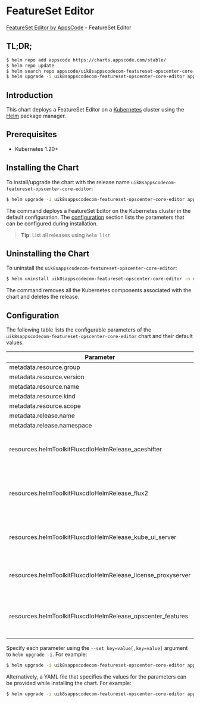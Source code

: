 # FeatureSet Editor

[FeatureSet Editor by AppsCode](https://appscode.com) - FeatureSet Editor

## TL;DR;

```bash
$ helm repo add appscode https://charts.appscode.com/stable/
$ helm repo update
$ helm search repo appscode/uik8sappscodecom-featureset-opscenter-core-editor --version=v0.15.0
$ helm upgrade -i uik8sappscodecom-featureset-opscenter-core-editor appscode/uik8sappscodecom-featureset-opscenter-core-editor -n default --create-namespace --version=v0.15.0
```

## Introduction

This chart deploys a FeatureSet Editor on a [Kubernetes](http://kubernetes.io) cluster using the [Helm](https://helm.sh) package manager.

## Prerequisites

- Kubernetes 1.20+

## Installing the Chart

To install/upgrade the chart with the release name `uik8sappscodecom-featureset-opscenter-core-editor`:

```bash
$ helm upgrade -i uik8sappscodecom-featureset-opscenter-core-editor appscode/uik8sappscodecom-featureset-opscenter-core-editor -n default --create-namespace --version=v0.15.0
```

The command deploys a FeatureSet Editor on the Kubernetes cluster in the default configuration. The [configuration](#configuration) section lists the parameters that can be configured during installation.

> **Tip**: List all releases using `helm list`

## Uninstalling the Chart

To uninstall the `uik8sappscodecom-featureset-opscenter-core-editor`:

```bash
$ helm uninstall uik8sappscodecom-featureset-opscenter-core-editor -n default
```

The command removes all the Kubernetes components associated with the chart and deletes the release.

## Configuration

The following table lists the configurable parameters of the `uik8sappscodecom-featureset-opscenter-core-editor` chart and their default values.

|                          Parameter                           | Description |                                                                                                                                                                                                                                                                                                                                                                                                                                                                                  Default                                                                                                                                                                                                                                                                                                                                                                                                                                                                                  |
|--------------------------------------------------------------|-------------|---------------------------------------------------------------------------------------------------------------------------------------------------------------------------------------------------------------------------------------------------------------------------------------------------------------------------------------------------------------------------------------------------------------------------------------------------------------------------------------------------------------------------------------------------------------------------------------------------------------------------------------------------------------------------------------------------------------------------------------------------------------------------------------------------------------------------------------------------------------------------------------------------------------------------------------------------------------------------|
| metadata.resource.group                                      |             | <code>ui.k8s.appscode.com</code>                                                                                                                                                                                                                                                                                                                                                                                                                                                                                                                                                                                                                                                                                                                                                                                                                                                                                                                                          |
| metadata.resource.version                                    |             | <code>v1alpha1</code>                                                                                                                                                                                                                                                                                                                                                                                                                                                                                                                                                                                                                                                                                                                                                                                                                                                                                                                                                     |
| metadata.resource.name                                       |             | <code>featuresets</code>                                                                                                                                                                                                                                                                                                                                                                                                                                                                                                                                                                                                                                                                                                                                                                                                                                                                                                                                                  |
| metadata.resource.kind                                       |             | <code>FeatureSet</code>                                                                                                                                                                                                                                                                                                                                                                                                                                                                                                                                                                                                                                                                                                                                                                                                                                                                                                                                                   |
| metadata.resource.scope                                      |             | <code>Cluster</code>                                                                                                                                                                                                                                                                                                                                                                                                                                                                                                                                                                                                                                                                                                                                                                                                                                                                                                                                                      |
| metadata.release.name                                        |             | <code>RELEASE-NAME</code>                                                                                                                                                                                                                                                                                                                                                                                                                                                                                                                                                                                                                                                                                                                                                                                                                                                                                                                                                 |
| metadata.release.namespace                                   |             | <code>default</code>                                                                                                                                                                                                                                                                                                                                                                                                                                                                                                                                                                                                                                                                                                                                                                                                                                                                                                                                                      |
| resources.helmToolkitFluxcdIoHelmRelease_aceshifter          |             | <code>{"apiVersion":"helm.toolkit.fluxcd.io/v2","kind":"HelmRelease","metadata":{"labels":{"app.kubernetes.io/component":"aceshifter"},"name":"aceshifter","namespace":"kubeops"},"spec":{"chart":{"spec":{"chart":"aceshifter","sourceRef":{"kind":"HelmRepository","name":"appscode-charts-oci","namespace":"kubeops"},"version":"v2025.3.14"}},"install":{"crds":"CreateReplace","createNamespace":true,"remediation":{"retries":-1}},"interval":"5m","releaseName":"aceshifter","storageNamespace":"kubeops","targetNamespace":"kubeops","timeout":"30m","upgrade":{"crds":"CreateReplace","remediation":{"retries":-1}}}}</code>                                                                                                                                                                                                                                                                                                                                     |
| resources.helmToolkitFluxcdIoHelmRelease_flux2               |             | <code>{"apiVersion":"helm.toolkit.fluxcd.io/v2","kind":"HelmRelease","metadata":{"labels":{"app.kubernetes.io/component":"flux2"},"name":"flux2","namespace":"kubeops"},"spec":{"chart":{"spec":{"chart":"flux2","sourceRef":{"kind":"HelmRepository","name":"appscode-charts-oci","namespace":"kubeops"},"version":"2.15.0"}},"install":{"crds":"CreateReplace","createNamespace":true,"remediation":{"retries":-1}},"interval":"5m","releaseName":"flux2","storageNamespace":"flux-system","targetNamespace":"flux-system","timeout":"30m","upgrade":{"crds":"CreateReplace","remediation":{"retries":-1}},"values":{"helmController":{"create":true,"labels":{"ace.appscode.com/managed":"true"}},"imageAutomationController":{"create":false},"imageReflectionController":{"create":false},"kustomizeController":{"create":false},"notificationController":{"create":false},"sourceController":{"create":true,"labels":{"ace.appscode.com/managed":"true"}}}}}</code> |
| resources.helmToolkitFluxcdIoHelmRelease_kube_ui_server      |             | <code>{"apiVersion":"helm.toolkit.fluxcd.io/v2","kind":"HelmRelease","metadata":{"labels":{"app.kubernetes.io/component":"kube-ui-server"},"name":"kube-ui-server","namespace":"kubeops"},"spec":{"chart":{"spec":{"chart":"kube-ui-server","sourceRef":{"kind":"HelmRepository","name":"appscode-charts-oci","namespace":"kubeops"},"version":"v2025.3.14"}},"install":{"crds":"CreateReplace","createNamespace":true,"remediation":{"retries":-1}},"interval":"5m","releaseName":"kube-ui-server","storageNamespace":"kubeops","targetNamespace":"kubeops","timeout":"30m","upgrade":{"crds":"CreateReplace","remediation":{"retries":-1}}}}</code>                                                                                                                                                                                                                                                                                                                     |
| resources.helmToolkitFluxcdIoHelmRelease_license_proxyserver |             | <code>{"apiVersion":"helm.toolkit.fluxcd.io/v2","kind":"HelmRelease","metadata":{"labels":{"app.kubernetes.io/component":"license-proxyserver"},"name":"license-proxyserver","namespace":"kubeops"},"spec":{"chart":{"spec":{"chart":"license-proxyserver","sourceRef":{"kind":"HelmRepository","name":"appscode-charts-oci","namespace":"kubeops"},"version":"v2025.3.14"}},"install":{"crds":"CreateReplace","createNamespace":true,"remediation":{"retries":-1}},"interval":"5m","releaseName":"license-proxyserver","storageNamespace":"kubeops","targetNamespace":"kubeops","timeout":"30m","upgrade":{"crds":"CreateReplace","remediation":{"retries":-1}}}}</code>                                                                                                                                                                                                                                                                                                 |
| resources.helmToolkitFluxcdIoHelmRelease_opscenter_features  |             | <code>{"apiVersion":"helm.toolkit.fluxcd.io/v2","kind":"HelmRelease","metadata":{"labels":{"app.kubernetes.io/component":"opscenter-features"},"name":"opscenter-features","namespace":"kubeops"},"spec":{"chart":{"spec":{"chart":"opscenter-features","sourceRef":{"kind":"HelmRepository","name":"appscode-charts-oci","namespace":"kubeops"},"version":"v2025.3.14"}},"install":{"crds":"CreateReplace","createNamespace":true,"remediation":{"retries":-1}},"interval":"5m","releaseName":"opscenter-features","storageNamespace":"kubeops","targetNamespace":"kubeops","timeout":"30m","upgrade":{"crds":"CreateReplace","remediation":{"retries":-1}},"values":{"helm":{"repositories":{"appscode-charts-oci":{"url":"oci://ghcr.io/appscode-charts"}}},"image":{"proxies":{"appscode":"r.appscode.com","dockerHub":"","dockerLibrary":"","ghcr":"ghcr.io","kubernetes":"registry.k8s.io","quay":"quay.io"}}}}}</code>                                             |


Specify each parameter using the `--set key=value[,key=value]` argument to `helm upgrade -i`. For example:

```bash
$ helm upgrade -i uik8sappscodecom-featureset-opscenter-core-editor appscode/uik8sappscodecom-featureset-opscenter-core-editor -n default --create-namespace --version=v0.15.0 --set metadata.resource.group=ui.k8s.appscode.com
```

Alternatively, a YAML file that specifies the values for the parameters can be provided while
installing the chart. For example:

```bash
$ helm upgrade -i uik8sappscodecom-featureset-opscenter-core-editor appscode/uik8sappscodecom-featureset-opscenter-core-editor -n default --create-namespace --version=v0.15.0 --values values.yaml
```
